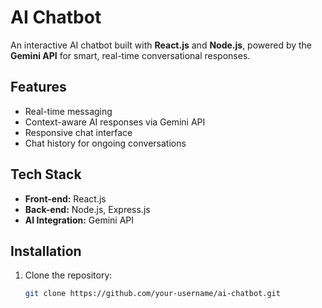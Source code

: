 # AI Chatbot

An interactive AI chatbot built with **React.js** and **Node.js**, powered by the **Gemini API** for smart, real-time conversational responses.

## Features
- Real-time messaging
- Context-aware AI responses via Gemini API
- Responsive chat interface
- Chat history for ongoing conversations

## Tech Stack
- **Front-end:** React.js  
- **Back-end:** Node.js, Express.js  
- **AI Integration:** Gemini API  

## Installation

1. Clone the repository:
   ```bash
   git clone https://github.com/your-username/ai-chatbot.git
